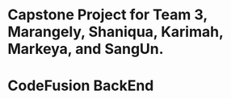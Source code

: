# Capstone Project for Team 3, Marangely, Shaniqua, Karimah, Markeya, and SangUn.

# CodeFusion BackEnd